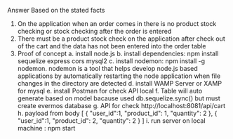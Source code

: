 Answer
Based on the stated facts
1. On the application when an order comes in there is no product stock checking or stock checking after the order is entered
2. There must be a product stock check on the application after check out of the cart and the data has not been entered into the order table
3. Proof of concept
a. install node.js
b. install dependencies: npm install sequelize express cors mysql2
c. install nodemon: npm install -g nodemon. nodemon is a tool that helps develop node.js based applications by automatically restarting the node application when file changes in the directory are detected
d. install WAMP Server or XAMP for mysql
e. install Postman for check API local
f. Table will auto generate based on model bacause used db.sequelize.sync() but must create evermos database
g. API for check http://localhost:8081/api/cart
h. payload from body 
[
    {
        "user_id":1,
        "product_id": 1,
        "quantity": 2
    },
    {
        "user_id":1,
        "product_id": 2,
        "quantity": 2
    }
]
i. run server on local machine : npm start

